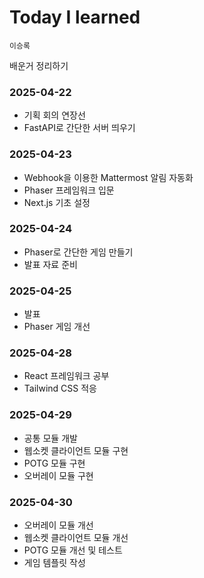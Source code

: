 # Today I learned

`이승록`

배운거 정리하기

### 2025-04-22

- 기획 회의 연장선
- FastAPI로 간단한 서버 띄우기

### 2025-04-23

- Webhook을 이용한 Mattermost 알림 자동화
- Phaser 프레임워크 입문
- Next.js 기초 설정

### 2025-04-24

- Phaser로 간단한 게임 만들기
- 발표 자료 준비

### 2025-04-25

- 발표
- Phaser 게임 개선

### 2025-04-28

- React 프레임워크 공부
- Tailwind CSS 적응

### 2025-04-29

- 공통 모듈 개발
- 웹소켓 클라이언트 모듈 구현
- POTG 모듈 구현
- 오버레이 모듈 구현

### 2025-04-30
- 오버레이 모듈 개선
- 웹소켓 클라이언트 모듈 개선
- POTG 모듈 개선 및 테스트
- 게임 템플릿 작성